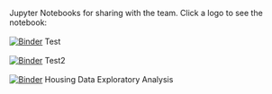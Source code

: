 Jupyter Notebooks for sharing with the team. 
Click a logo to see the notebook:
<br /><br />
[![Binder](https://mybinder.org/badge_logo.svg)](https://mybinder.org/v2/gh/stcybrdgs/Jupyter-Notebooks/master?filepath=Test.ipynb)  Test
<br /><br />
[![Binder](https://mybinder.org/badge_logo.svg)](https://mybinder.org/v2/gh/stcybrdgs/Jupyter-Notebooks/master?filepath=Test2.ipynb)  Test2
<br /><br />
[![Binder](https://mybinder.org/badge_logo.svg)](https://mybinder.org/v2/gh/stcybrdgs/Jupyter-Notebooks/master?filepath=https%3A%2F%2Fgithub.com%2Fstcybrdgs%2FJupyter-Notebooks%2Fblob%2Fmaster%2Fhousing_data_exploratory_analysis.ipynb)  Housing Data Exploratory Analysis
